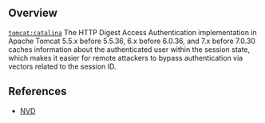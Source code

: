 ## Overview
[`tomcat:catalina`](http://search.maven.org/#search%7Cga%7C1%7Ca%3A%22catalina%22)
The HTTP Digest Access Authentication implementation in Apache Tomcat 5.5.x before 5.5.36, 6.x before 6.0.36, and 7.x before 7.0.30 caches information about the authenticated user within the session state, which makes it easier for remote attackers to bypass authentication via vectors related to the session ID.

## References
- [NVD](https://web.nvd.nist.gov/view/vuln/detail?vulnId=CVE-2012-5886)